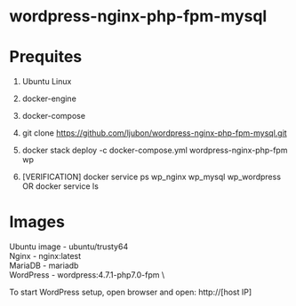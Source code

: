 # wordpress-nginx-php-fpm-mysql

# Prequites
1) Ubuntu Linux
2) docker-engine
3) docker-compose
  
1) git clone https://github.com/ljubon/wordpress-nginx-php-fpm-mysql.git 
2) docker stack deploy -c docker-compose.yml wordpress-nginx-php-fpm wp
3) [VERIFICATION] docker service ps wp_nginx wp_mysql wp_wordpress OR docker service ls

# Images

Ubuntu image - ubuntu/trusty64 \
Nginx - nginx:latest \
MariaDB - mariadb \
WordPress - wordpress:4.7.1-php7.0-fpm \

To start WordPress setup, open browser and open: http://[host IP]
